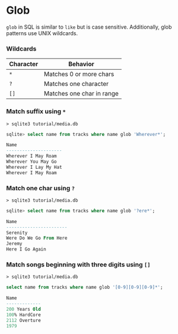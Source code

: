 # Glob

`glob` in SQL is similar to `like` but is case sensitive. Additionally, glob patterns use UNIX wildcards.

### Wildcards
| Character | Behavior                  |
|-----------|---------------------------|
| `*`       | Matches 0 or more chars   |
| `?`       | Matches one character     |
| `[]`      | Matches one char in range |

### Match suffix using `*`
`> sqlite3 tutorial/media.db`
```sql
sqlite> select name from tracks where name glob 'Wherever*';

Name
---------------------
Wherever I May Roam
Wherever You May Go
Wherever I Lay My Hat
Wherever I May Roam
```

### Match one char using `?`
`> sqlite3 tutorial/media.db`
```sql
sqlite> select name from tracks where name glob '?ere*';

Name
-----------------------
Serenity
Were Do We Go From Here
Jeremy
Here I Go Again
```

### Match songs beginning with three digits using `[]`
`> sqlite3 tutorial/media.db`
```sql
select name from tracks where name glob '[0-9][0-9][0-9]*';

Name
-------------
200 Years Old
100% HardCore
2112 Overture
1979
```
